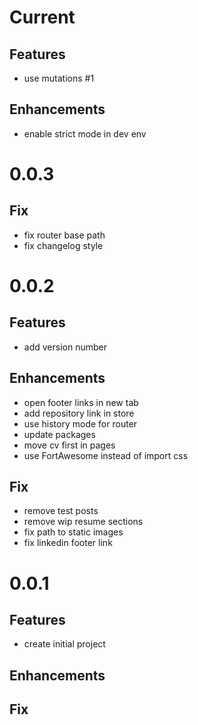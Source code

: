 # Current

## Features
 - use mutations #1

## Enhancements
 - enable strict mode in dev env

# 0.0.3

## Fix
 - fix router base path
 - fix changelog style

# 0.0.2

## Features
 - add version number

## Enhancements
 - open footer links in new tab
 - add repository link in store
 - use history mode for router
 - update packages
 - move cv first in pages
 - use FortAwesome instead of import css

## Fix
 - remove test posts
 - remove wip resume sections
 - fix path to static images
 - fix linkedin footer link

# 0.0.1

## Features
 - create initial project

## Enhancements

## Fix